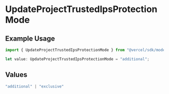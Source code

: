 # UpdateProjectTrustedIpsProtectionMode

## Example Usage

```typescript
import { UpdateProjectTrustedIpsProtectionMode } from "@vercel/sdk/models/operations/updateproject.js";

let value: UpdateProjectTrustedIpsProtectionMode = "additional";
```

## Values

```typescript
"additional" | "exclusive"
```